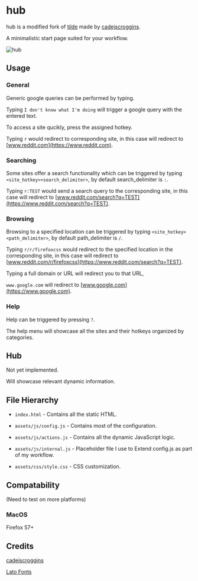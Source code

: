 # hub

hub is a modified fork of [tilde](https://github.com/cadejscroggins/tilde) made by [cadejscroggins](https://github.com/cadejscroggins).

A minimalistic start page suited for your workflow.

![hub](https://i.imgur.com/Ad8ygbJ.gif)

## Usage

### General

Generic google queries can be performed by typing.

Typing `I don't know what I'm doing` will trigger a google query with the entered text.

To access a site qucikly, press the assigned hotkey.

Typing `r` would redirect to corresponding site, in this case will redirect to [www.reddit.com](https://www.reddit.com).

### Searching

Some sites offer a search functionality which can be triggered by typing `<site_hotkey><search_delimiter>`, by default search_delimiter is `:`.

Typing `r:TEST` would send a search query to the corresponding site, in this case will redirect to [www.reddit.com/search?q=TEST](https://www.reddit.com/search?q=TEST).

### Browsing

Browsing to a specified location can be triggered by typing `<site_hotkey><path_delimiter>`, by default path_delimiter is `/`.

Typing `r/r/firefoxcss` would redirect to the specified location in the corresponding site, in this case will redirect to [www.reddit.com/r/firefoxcss](https://www.reddit.com/search?q=TEST).

Typing a full domain or URL will redirect you to that URL, 

`www.google.com` will redirect to [www.google.com](https://www.google.com).

### Help

Help can be triggered by pressing `?`.

The help menu will showcase all the sites and their hotkeys organized by categories.

## Hub

Not yet implemented.

Will showcase relevant dynamic information.

## File Hierarchy

* `index.html` - Contains all the static HTML.

* `assets/js/config.js` - Contains most of the configuration.

* `assets/js/actions.js` - Contains all the dynamic JavaScript logic.

* `assets/js/internal.js` - Placeholder file I use to Extend config.js as part of my workflow.

* `assets/css/style.css` - CSS customization.

## Compatability

(Need to test on more platforms)

### MacOS

Firefox 57+

## Credits

[cadejscroggins](https://github.com/cadejscroggins)

[Lato Fonts](http://www.latofonts.com/)

